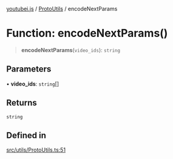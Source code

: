 [youtubei.js](../../../README.md) / [ProtoUtils](../README.md) / encodeNextParams

# Function: encodeNextParams()

> **encodeNextParams**(`video_ids`): `string`

## Parameters

• **video\_ids**: `string`[]

## Returns

`string`

## Defined in

[src/utils/ProtoUtils.ts:51](https://github.com/LuanRT/YouTube.js/blob/4ae0cc5c523a2080e68d6c0c1437c78fe318ea30/src/utils/ProtoUtils.ts#L51)

